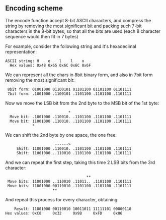 

## Encoding scheme

The encode function accept 8-bit ASCII characters, and compress the string by removing the most significant bit and packing such 7-bit characters in the 8-bit bytes, so that all the bits are used (each 8 character sequence would then fit in 7 bytes)

For example, consider the following string and it's hexadecimal representation:

```
ASCII string: H    e    l    l    o   
  Hex values: 0x48 0x65 0x6C 0x6C 0x6F    
```

We can represent all the chars in 8bit binary form, and also in 7bit form removing the most significant bit:

```
 8bit form: 01001000 01100101 01101100 01101100 01101111
 7bit form: .1001000 .1100101 .1101100 .1101100 .1101111
```

Now we move the LSB bit from the 2nd byte to the MSB bit of the 1st byte:

```
                            *
  Move bit: .1001000 .110010. .1101100 .1101100 .1101111
  Move bit: 11001000 .110010. .1101100 .1101100 .1101111
            *
```

We can shift the 2nd byte by one space, the one free:

```
                      ------>
     Shift: 11001000 .110010. .1101100 .1101100 .1101111
     Shift: 11001000 ..110010 .1101100 .1101100 .1101111
```

And we can repeat the first step, taking this time 2 LSB bits from the 3rd character:

```
                                    **
 Move bits: 11001000 ..110010 .11011.. .1101100 .1101111
 Move bits: 11001000 00110010 .1101100 .1101100 .1101111
                     **
```

And repeat this process for every character, obtaining:

```
    Result: 11001000 00110010 10011011 11111101 00000110
Hex values: 0xC8     0x32     0x9B     0xFD     0x06
```
